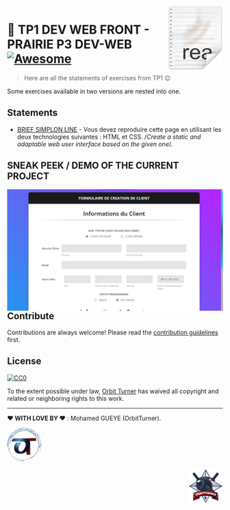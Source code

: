 <img src="vendor/icon.png" align="right" />

# 📖 TP1 DEV WEB FRONT - PRAIRIE P3 DEV-WEB [![Awesome](https://cdn.rawgit.com/sindresorhus/awesome/d7305f38d29fed78fa85652e3a63e154dd8e8829/media/badge.svg)](https://github.com/sindresorhus/awesome#readme)
> Here are all the statements of exercises from TP1 😉

Some exercises available in two versions are nested into one.

## Statements

- [BRIEF SIMPLON LINE](https://github.com/orbitturner/TPDEVWEB1_SIMPLONP3/blob/master/assets/img/492a4303-55db-4eb7-89ef-46ad1286376a.png) - Vous devez reproduire cette page en utilisant les deux technologies suivantes : HTML et CSS. /*Create a static and adaptable web user interface based on the given one*/.

## SNEAK PEEK / DEMO OF THE CURRENT PROJECT
<img src="vendor/ActualVersionSneakpeek.png" align="right" />

## Contribute

Contributions are always welcome!
Please read the [contribution guidelines](vendor/contributing.md) first.

## License

[![CC0](https://licensebuttons.net/p/zero/1.0/88x31.png)](https://creativecommons.org/publicdomain/zero/1.0/)

To the extent possible under law, [Orbit Turner](http://orbitturner.yj.fr) has waived all copyright and related or neighboring rights to this work.


______________________________________________________
**❤ WITH LOVE BY ❤** : Mohamed GUEYE (OrbitTurner).

![Image of OT](https://github.com/orbitturner/challenger/blob/master/images/orbitturner1.png?raw=true)

<img src="https://github.com/orbitturner/challenger/blob/master/images/OrbitTurner_Gaming_GitHubBadge.png?raw=true" align="right" />
